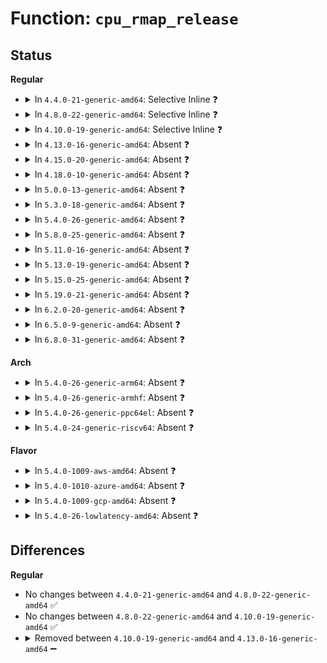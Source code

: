# Function: <code>cpu_rmap_release</code>

## Status
<b>Regular</b>
<ul>
<li>
<details>
<summary>In <code>4.4.0-21-generic-amd64</code>: Selective Inline ❓</summary>

```c
void cpu_rmap_release(struct kref * ref)
```

```json
{
  "name": "cpu_rmap_release",
  "collision_type": "Unique Static",
  "inline_type": "Selective",
  "funcs": [
    {
      "addr": 18446744071583128976,
      "name": "cpu_rmap_release",
      "external": false,
      "loc": "lib/cpu_rmap.c:69",
      "file": "lib/cpu_rmap.c",
      "inline": "not declared, inlined",
      "caller_inline": [
        "lib/cpu_rmap.c:irq_cpu_rmap_release",
        "lib/cpu_rmap.c:free_irq_cpu_rmap",
        "lib/cpu_rmap.c:irq_cpu_rmap_add"
      ],
      "caller_func": []
    }
  ],
  "symbols": [
    {
      "addr": 18446744071583128976,
      "name": "cpu_rmap_release",
      "section": ".text",
      "bind": "STB_LOCAL",
      "size": 11
    }
  ]
}
```
</details>
</li>
<li>
<details>
<summary>In <code>4.8.0-22-generic-amd64</code>: Selective Inline ❓</summary>

```c
void cpu_rmap_release(struct kref * ref)
```

```json
{
  "name": "cpu_rmap_release",
  "collision_type": "Unique Static",
  "inline_type": "Selective",
  "funcs": [
    {
      "addr": 18446744071583424372,
      "name": "cpu_rmap_release",
      "external": false,
      "loc": "lib/cpu_rmap.c:69",
      "file": "lib/cpu_rmap.c",
      "inline": "not declared, inlined",
      "caller_inline": [
        "lib/cpu_rmap.c:irq_cpu_rmap_add",
        "lib/cpu_rmap.c:irq_cpu_rmap_release",
        "lib/cpu_rmap.c:free_irq_cpu_rmap"
      ],
      "caller_func": []
    }
  ],
  "symbols": [
    {
      "addr": 18446744071583423440,
      "name": "cpu_rmap_release",
      "section": ".text",
      "bind": "STB_LOCAL",
      "size": 11
    }
  ]
}
```
</details>
</li>
<li>
<details>
<summary>In <code>4.10.0-19-generic-amd64</code>: Selective Inline ❓</summary>

```c
void cpu_rmap_release(struct kref * ref)
```

```json
{
  "name": "cpu_rmap_release",
  "collision_type": "Unique Static",
  "inline_type": "Selective",
  "funcs": [
    {
      "addr": 18446744071583549860,
      "name": "cpu_rmap_release",
      "external": false,
      "loc": "lib/cpu_rmap.c:69",
      "file": "lib/cpu_rmap.c",
      "inline": "not declared, inlined",
      "caller_inline": [
        "lib/cpu_rmap.c:irq_cpu_rmap_add",
        "lib/cpu_rmap.c:irq_cpu_rmap_release",
        "lib/cpu_rmap.c:free_irq_cpu_rmap"
      ],
      "caller_func": []
    }
  ],
  "symbols": [
    {
      "addr": 18446744071583549072,
      "name": "cpu_rmap_release",
      "section": ".text",
      "bind": "STB_LOCAL",
      "size": 11
    }
  ]
}
```
</details>
</li>
<li>
<details>
<summary>In <code>4.13.0-16-generic-amd64</code>: Absent ❓</summary>

```json
{
  "name": "cpu_rmap_release",
  "collision_type": "Unique Static",
  "inline_type": "Full",
  "funcs": [
    {
      "addr": 18446744071583586764,
      "name": "cpu_rmap_release",
      "external": false,
      "loc": "lib/cpu_rmap.c:69",
      "file": "lib/cpu_rmap.c",
      "inline": "not declared, inlined",
      "caller_inline": [
        "lib/cpu_rmap.c:cpu_rmap_put"
      ],
      "caller_func": []
    }
  ],
  "symbols": []
}
```
</details>
</li>
<li>
<details>
<summary>In <code>4.15.0-20-generic-amd64</code>: Absent ❓</summary>

```json
{
  "name": "cpu_rmap_release",
  "collision_type": "Unique Static",
  "inline_type": "Full",
  "funcs": [
    {
      "addr": 18446744071583833591,
      "name": "cpu_rmap_release",
      "external": false,
      "loc": "lib/cpu_rmap.c:69",
      "file": "lib/cpu_rmap.c",
      "inline": "not declared, inlined",
      "caller_inline": [
        "lib/cpu_rmap.c:irq_cpu_rmap_add",
        "lib/cpu_rmap.c:irq_cpu_rmap_release"
      ],
      "caller_func": []
    }
  ],
  "symbols": []
}
```
</details>
</li>
<li>
<details>
<summary>In <code>4.18.0-10-generic-amd64</code>: Absent ❓</summary>

```json
{
  "name": "cpu_rmap_release",
  "collision_type": "Unique Static",
  "inline_type": "Full",
  "funcs": [
    {
      "addr": 18446744071584034112,
      "name": "cpu_rmap_release",
      "external": false,
      "loc": "lib/cpu_rmap.c:69",
      "file": "lib/cpu_rmap.c",
      "inline": "not declared, inlined",
      "caller_inline": [
        "lib/cpu_rmap.c:irq_cpu_rmap_add",
        "lib/cpu_rmap.c:irq_cpu_rmap_release"
      ],
      "caller_func": []
    }
  ],
  "symbols": []
}
```
</details>
</li>
<li>
<details>
<summary>In <code>5.0.0-13-generic-amd64</code>: Absent ❓</summary>

```json
{
  "name": "cpu_rmap_release",
  "collision_type": "Unique Static",
  "inline_type": "Full",
  "funcs": [
    {
      "addr": 18446744071584116848,
      "name": "cpu_rmap_release",
      "external": false,
      "loc": "lib/cpu_rmap.c:69",
      "file": "lib/cpu_rmap.c",
      "inline": "not declared, inlined",
      "caller_inline": [
        "lib/cpu_rmap.c:irq_cpu_rmap_add",
        "lib/cpu_rmap.c:irq_cpu_rmap_release"
      ],
      "caller_func": []
    }
  ],
  "symbols": []
}
```
</details>
</li>
<li>
<details>
<summary>In <code>5.3.0-18-generic-amd64</code>: Absent ❓</summary>

```json
{
  "name": "cpu_rmap_release",
  "collision_type": "Unique Static",
  "inline_type": "Full",
  "funcs": [
    {
      "addr": 18446744071584305790,
      "name": "cpu_rmap_release",
      "external": false,
      "loc": "lib/cpu_rmap.c:66",
      "file": "lib/cpu_rmap.c",
      "inline": "not declared, inlined",
      "caller_inline": [
        "lib/cpu_rmap.c:irq_cpu_rmap_add",
        "lib/cpu_rmap.c:irq_cpu_rmap_release"
      ],
      "caller_func": []
    }
  ],
  "symbols": []
}
```
</details>
</li>
<li>
<details>
<summary>In <code>5.4.0-26-generic-amd64</code>: Absent ❓</summary>

```json
{
  "name": "cpu_rmap_release",
  "collision_type": "Unique Static",
  "inline_type": "Full",
  "funcs": [
    {
      "addr": 18446744071584440462,
      "name": "cpu_rmap_release",
      "external": false,
      "loc": "lib/cpu_rmap.c:66",
      "file": "lib/cpu_rmap.c",
      "inline": "not declared, inlined",
      "caller_inline": [
        "lib/cpu_rmap.c:irq_cpu_rmap_add",
        "lib/cpu_rmap.c:irq_cpu_rmap_release"
      ],
      "caller_func": []
    }
  ],
  "symbols": []
}
```
</details>
</li>
<li>
<details>
<summary>In <code>5.8.0-25-generic-amd64</code>: Absent ❓</summary>

```json
{
  "name": "cpu_rmap_release",
  "collision_type": "Unique Static",
  "inline_type": "Full",
  "funcs": [
    {
      "addr": 18446744071585003267,
      "name": "cpu_rmap_release",
      "external": false,
      "loc": "lib/cpu_rmap.c:66",
      "file": "lib/cpu_rmap.c",
      "inline": "not declared, inlined",
      "caller_inline": [
        "lib/cpu_rmap.c:irq_cpu_rmap_add",
        "lib/cpu_rmap.c:irq_cpu_rmap_release"
      ],
      "caller_func": []
    }
  ],
  "symbols": []
}
```
</details>
</li>
<li>
<details>
<summary>In <code>5.11.0-16-generic-amd64</code>: Absent ❓</summary>

```json
{
  "name": "cpu_rmap_release",
  "collision_type": "Unique Static",
  "inline_type": "Full",
  "funcs": [
    {
      "addr": 18446744071585124003,
      "name": "cpu_rmap_release",
      "external": false,
      "loc": "lib/cpu_rmap.c:66",
      "file": "lib/cpu_rmap.c",
      "inline": "not declared, inlined",
      "caller_inline": [
        "lib/cpu_rmap.c:irq_cpu_rmap_add",
        "lib/cpu_rmap.c:irq_cpu_rmap_release"
      ],
      "caller_func": []
    }
  ],
  "symbols": []
}
```
</details>
</li>
<li>
<details>
<summary>In <code>5.13.0-19-generic-amd64</code>: Absent ❓</summary>

```json
{
  "name": "cpu_rmap_release",
  "collision_type": "Unique Static",
  "inline_type": "Full",
  "funcs": [
    {
      "addr": 18446744071585004563,
      "name": "cpu_rmap_release",
      "external": false,
      "loc": "lib/cpu_rmap.c:66",
      "file": "lib/cpu_rmap.c",
      "inline": "not declared, inlined",
      "caller_inline": [
        "lib/cpu_rmap.c:irq_cpu_rmap_add",
        "lib/cpu_rmap.c:irq_cpu_rmap_release"
      ],
      "caller_func": []
    }
  ],
  "symbols": []
}
```
</details>
</li>
<li>
<details>
<summary>In <code>5.15.0-25-generic-amd64</code>: Absent ❓</summary>

```json
{
  "name": "cpu_rmap_release",
  "collision_type": "Unique Static",
  "inline_type": "Full",
  "funcs": [
    {
      "addr": 18446744071585445667,
      "name": "cpu_rmap_release",
      "external": false,
      "loc": "lib/cpu_rmap.c:66",
      "file": "lib/cpu_rmap.c",
      "inline": "not declared, inlined",
      "caller_inline": [
        "lib/cpu_rmap.c:irq_cpu_rmap_add",
        "lib/cpu_rmap.c:irq_cpu_rmap_release"
      ],
      "caller_func": []
    }
  ],
  "symbols": []
}
```
</details>
</li>
<li>
<details>
<summary>In <code>5.19.0-21-generic-amd64</code>: Absent ❓</summary>

```json
{
  "name": "cpu_rmap_release",
  "collision_type": "Unique Static",
  "inline_type": "Full",
  "funcs": [
    {
      "addr": 18446744071586587091,
      "name": "cpu_rmap_release",
      "external": false,
      "loc": "lib/cpu_rmap.c:66",
      "file": "lib/cpu_rmap.c",
      "inline": "not declared, inlined",
      "caller_inline": [
        "lib/cpu_rmap.c:irq_cpu_rmap_add",
        "lib/cpu_rmap.c:irq_cpu_rmap_release"
      ],
      "caller_func": []
    }
  ],
  "symbols": []
}
```
</details>
</li>
<li>
<details>
<summary>In <code>6.2.0-20-generic-amd64</code>: Absent ❓</summary>

```json
{
  "name": "cpu_rmap_release",
  "collision_type": "Unique Static",
  "inline_type": "Full",
  "funcs": [
    {
      "addr": 18446744071587827443,
      "name": "cpu_rmap_release",
      "external": false,
      "loc": "lib/cpu_rmap.c:66",
      "file": "lib/cpu_rmap.c",
      "inline": "not declared, inlined",
      "caller_inline": [
        "lib/cpu_rmap.c:irq_cpu_rmap_add",
        "lib/cpu_rmap.c:irq_cpu_rmap_release"
      ],
      "caller_func": []
    }
  ],
  "symbols": []
}
```
</details>
</li>
<li>
<details>
<summary>In <code>6.5.0-9-generic-amd64</code>: Absent ❓</summary>

```json
{
  "name": "cpu_rmap_release",
  "collision_type": "Unique Static",
  "inline_type": "Full",
  "funcs": [
    {
      "addr": 18446744071588100579,
      "name": "cpu_rmap_release",
      "external": false,
      "loc": "lib/cpu_rmap.c:66",
      "file": "lib/cpu_rmap.c",
      "inline": "not declared, inlined",
      "caller_inline": [
        "lib/cpu_rmap.c:irq_cpu_rmap_add",
        "lib/cpu_rmap.c:irq_cpu_rmap_release"
      ],
      "caller_func": []
    }
  ],
  "symbols": []
}
```
</details>
</li>
<li>
<details>
<summary>In <code>6.8.0-31-generic-amd64</code>: Absent ❓</summary>

```json
{
  "name": "cpu_rmap_release",
  "collision_type": "Unique Static",
  "inline_type": "Full",
  "funcs": [
    {
      "addr": 18446744071588436722,
      "name": "cpu_rmap_release",
      "external": false,
      "loc": "lib/cpu_rmap.c:66",
      "file": "lib/cpu_rmap.c",
      "inline": "not declared, inlined",
      "caller_inline": [
        "lib/cpu_rmap.c:irq_cpu_rmap_add",
        "lib/cpu_rmap.c:irq_cpu_rmap_release"
      ],
      "caller_func": []
    }
  ],
  "symbols": []
}
```
</details>
</li>
</ul>
<b>Arch</b>
<ul>
<li>
<details>
<summary>In <code>5.4.0-26-generic-arm64</code>: Absent ❓</summary>

```json
{
  "name": "cpu_rmap_release",
  "collision_type": "Unique Static",
  "inline_type": "Full",
  "funcs": [
    {
      "addr": 18446603336496326236,
      "name": "cpu_rmap_release",
      "external": false,
      "loc": "lib/cpu_rmap.c:66",
      "file": "lib/cpu_rmap.c",
      "inline": "not declared, inlined",
      "caller_inline": [
        "lib/cpu_rmap.c:cpu_rmap_put"
      ],
      "caller_func": []
    }
  ],
  "symbols": []
}
```
</details>
</li>
<li>
<details>
<summary>In <code>5.4.0-26-generic-armhf</code>: Absent ❓</summary>

```json
{
  "name": "cpu_rmap_release",
  "collision_type": "Unique Static",
  "inline_type": "Full",
  "funcs": [
    {
      "addr": 3229659908,
      "name": "cpu_rmap_release",
      "external": false,
      "loc": "lib/cpu_rmap.c:66",
      "file": "lib/cpu_rmap.c",
      "inline": "not declared, inlined",
      "caller_inline": [
        "lib/cpu_rmap.c:cpu_rmap_put"
      ],
      "caller_func": []
    }
  ],
  "symbols": []
}
```
</details>
</li>
<li>
<details>
<summary>In <code>5.4.0-26-generic-ppc64el</code>: Absent ❓</summary>

```json
{
  "name": "cpu_rmap_release",
  "collision_type": "Unique Static",
  "inline_type": "Full",
  "funcs": [
    {
      "addr": 13835058055290644588,
      "name": "cpu_rmap_release",
      "external": false,
      "loc": "lib/cpu_rmap.c:66",
      "file": "lib/cpu_rmap.c",
      "inline": "not declared, inlined",
      "caller_inline": [
        "lib/cpu_rmap.c:cpu_rmap_put"
      ],
      "caller_func": []
    }
  ],
  "symbols": []
}
```
</details>
</li>
<li>
<details>
<summary>In <code>5.4.0-24-generic-riscv64</code>: Absent ❓</summary>

```json
{
  "name": "cpu_rmap_release",
  "collision_type": "Unique Static",
  "inline_type": "Full",
  "funcs": [
    {
      "addr": 18446743936275378346,
      "name": "cpu_rmap_release",
      "external": false,
      "loc": "lib/cpu_rmap.c:66",
      "file": "lib/cpu_rmap.c",
      "inline": "not declared, inlined",
      "caller_inline": [
        "lib/cpu_rmap.c:irq_cpu_rmap_add",
        "lib/cpu_rmap.c:irq_cpu_rmap_release"
      ],
      "caller_func": []
    }
  ],
  "symbols": []
}
```
</details>
</li>
</ul>
<b>Flavor</b>
<ul>
<li>
<details>
<summary>In <code>5.4.0-1009-aws-amd64</code>: Absent ❓</summary>

```json
{
  "name": "cpu_rmap_release",
  "collision_type": "Unique Static",
  "inline_type": "Full",
  "funcs": [
    {
      "addr": 18446744071584409198,
      "name": "cpu_rmap_release",
      "external": false,
      "loc": "lib/cpu_rmap.c:66",
      "file": "lib/cpu_rmap.c",
      "inline": "not declared, inlined",
      "caller_inline": [
        "lib/cpu_rmap.c:irq_cpu_rmap_add",
        "lib/cpu_rmap.c:irq_cpu_rmap_release"
      ],
      "caller_func": []
    }
  ],
  "symbols": []
}
```
</details>
</li>
<li>
<details>
<summary>In <code>5.4.0-1010-azure-amd64</code>: Absent ❓</summary>

```json
{
  "name": "cpu_rmap_release",
  "collision_type": "Unique Static",
  "inline_type": "Full",
  "funcs": [
    {
      "addr": 18446744071584344398,
      "name": "cpu_rmap_release",
      "external": false,
      "loc": "lib/cpu_rmap.c:66",
      "file": "lib/cpu_rmap.c",
      "inline": "not declared, inlined",
      "caller_inline": [
        "lib/cpu_rmap.c:irq_cpu_rmap_add",
        "lib/cpu_rmap.c:irq_cpu_rmap_release"
      ],
      "caller_func": []
    }
  ],
  "symbols": []
}
```
</details>
</li>
<li>
<details>
<summary>In <code>5.4.0-1009-gcp-amd64</code>: Absent ❓</summary>

```json
{
  "name": "cpu_rmap_release",
  "collision_type": "Unique Static",
  "inline_type": "Full",
  "funcs": [
    {
      "addr": 18446744071584392110,
      "name": "cpu_rmap_release",
      "external": false,
      "loc": "lib/cpu_rmap.c:66",
      "file": "lib/cpu_rmap.c",
      "inline": "not declared, inlined",
      "caller_inline": [
        "lib/cpu_rmap.c:irq_cpu_rmap_add",
        "lib/cpu_rmap.c:irq_cpu_rmap_release"
      ],
      "caller_func": []
    }
  ],
  "symbols": []
}
```
</details>
</li>
<li>
<details>
<summary>In <code>5.4.0-26-lowlatency-amd64</code>: Absent ❓</summary>

```json
{
  "name": "cpu_rmap_release",
  "collision_type": "Unique Static",
  "inline_type": "Full",
  "funcs": [
    {
      "addr": 18446744071584498174,
      "name": "cpu_rmap_release",
      "external": false,
      "loc": "lib/cpu_rmap.c:66",
      "file": "lib/cpu_rmap.c",
      "inline": "not declared, inlined",
      "caller_inline": [
        "lib/cpu_rmap.c:irq_cpu_rmap_add",
        "lib/cpu_rmap.c:irq_cpu_rmap_release"
      ],
      "caller_func": []
    }
  ],
  "symbols": []
}
```
</details>
</li>
</ul>

## Differences
<b>Regular</b>
<ul>
<li>
No changes between <code>4.4.0-21-generic-amd64</code> and <code>4.8.0-22-generic-amd64</code> ✅
</li>
<li>
No changes between <code>4.8.0-22-generic-amd64</code> and <code>4.10.0-19-generic-amd64</code> ✅
</li>
<li>
<details>
<summary>Removed between <code>4.10.0-19-generic-amd64</code> and <code>4.13.0-16-generic-amd64</code> ➖</summary>

```c
void cpu_rmap_release(struct kref * ref)
```
</details>
</li>
</ul>
